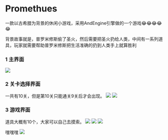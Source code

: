 # Promethues
一款以古希腊为背景的休闲小游戏，采用AndEngine引擎做的一个游戏😂😂😂😂😂

背景故事就是，普罗米修斯偷了圣火，然后需要把圣火扔给人类，中间有一系列道具，玩家就需要帮助普罗米修斯把生活准确的扔到人类手上就算胜利
### 1 主界面
![](https://github.com/vailing/Promethues/blob/master/image/1.jpg)
### 2 关卡选择界面
一共有10关，但是第10关只能通关9关后才会出现。
![](https://github.com/vailing/Promethues/blob/master/image/2.jpg)
![](https://github.com/vailing/Promethues/blob/master/image/3.jpg)
### 3 游戏界面
道具大概有10个，大家可以自己去摸索。
![](https://github.com/vailing/Promethues/blob/master/image/4.jpg)
![](https://github.com/vailing/Promethues/blob/master/image/5.jpg)
![](https://github.com/vailing/Promethues/blob/master/image/6.jpg)

嘿嘿嘿
![](https://github.com/vailing/Promethues/blob/master/image/luff.jpg)

